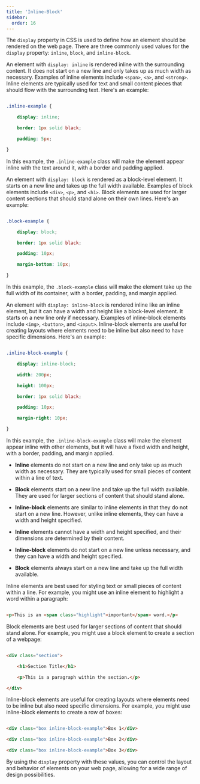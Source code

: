 ```yaml
---
title: 'Inline-Block'
sidebar:
  order: 16
---
```


 The `display` property in CSS is used to define how an element should be rendered on the web page. There are three commonly used values for the `display` property: `inline`, `block`, and `inline-block`.





An element with `display: inline` is rendered inline with the surrounding content. It does not start on a new line and only takes up as much width as necessary. Examples of inline elements include `<span>`, `<a>`, and `<strong>`. Inline elements are typically used for text and small content pieces that should flow with the surrounding text. Here's an example:



```css

.inline-example {

    display: inline;

    border: 1px solid black;

    padding: 5px;

}

```



In this example, the `.inline-example` class will make the element appear inline with the text around it, with a border and padding applied.





An element with `display: block` is rendered as a block-level element. It starts on a new line and takes up the full width available. Examples of block elements include `<div>`, `<p>`, and `<h1>`. Block elements are used for larger content sections that should stand alone on their own lines. Here's an example:



```css

.block-example {

    display: block;

    border: 1px solid black;

    padding: 10px;

    margin-bottom: 10px;

}

```



In this example, the `.block-example` class will make the element take up the full width of its container, with a border, padding, and margin applied.





An element with `display: inline-block` is rendered inline like an inline element, but it can have a width and height like a block-level element. It starts on a new line only if necessary. Examples of inline-block elements include `<img>`, `<button>`, and `<input>`. Inline-block elements are useful for creating layouts where elements need to be inline but also need to have specific dimensions. Here's an example:



```css

.inline-block-example {

    display: inline-block;

    width: 200px;

    height: 100px;

    border: 1px solid black;

    padding: 10px;

    margin-right: 10px;

}

```



In this example, the `.inline-block-example` class will make the element appear inline with other elements, but it will have a fixed width and height, with a border, padding, and margin applied.







- **Inline** elements do not start on a new line and only take up as much width as necessary. They are typically used for small pieces of content within a line of text.

- **Block** elements start on a new line and take up the full width available. They are used for larger sections of content that should stand alone.





- **Inline-block** elements are similar to inline elements in that they do not start on a new line. However, unlike inline elements, they can have a width and height specified.

- **Inline** elements cannot have a width and height specified, and their dimensions are determined by their content.





- **Inline-block** elements do not start on a new line unless necessary, and they can have a width and height specified.

- **Block** elements always start on a new line and take up the full width available.







Inline elements are best used for styling text or small pieces of content within a line. For example, you might use an inline element to highlight a word within a paragraph:



```html

<p>This is an <span class="highlight">important</span> word.</p>

```





Block elements are best used for larger sections of content that should stand alone. For example, you might use a block element to create a section of a webpage:



```html

<div class="section">

    <h1>Section Title</h1>

    <p>This is a paragraph within the section.</p>

</div>

```





Inline-block elements are useful for creating layouts where elements need to be inline but also need specific dimensions. For example, you might use inline-block elements to create a row of boxes:



```html

<div class="box inline-block-example">Box 1</div>

<div class="box inline-block-example">Box 2</div>

<div class="box inline-block-example">Box 3</div>

```



By using the `display` property with these values, you can control the layout and behavior of elements on your web page, allowing for a wide range of design possibilities.


